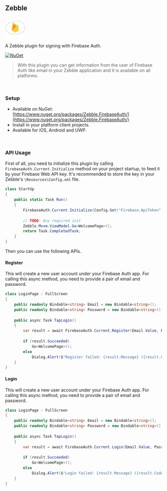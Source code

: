 [logo]: https://raw.githubusercontent.com/Geeksltd/Zebble.FirebaseAuth/master/icon.png "Zebble.FirebaseAuth"


## Zebble

![logo]

A Zebble plugin for signing with Firebase Auth.


[![NuGet](https://img.shields.io/nuget/v/Zebble.FirebaseAuth.svg?label=NuGet)](https://www.nuget.org/packages/Zebble.FirebaseAuth/)

> With this plugin you can get information from the user of Firebase Auth like email in your Zebble application and it is available on all platforms.

<br>


### Setup
* Available on NuGet: [https://www.nuget.org/packages/Zebble.FirebaseAuth/](https://www.nuget.org/packages/Zebble.FirebaseAuth/)
* Install in your platform client projects.
* Available for iOS, Android and UWP.
<br>


### API Usage
First of all, you need to initialize this plugin by calling `FirebaseAuth.Current.Initialize` method on your project startup, to feed it by your Firebase Web API key. It's recommended to store the key in your Zebble's `\Resources\Config.xml` file.

```csharp
class StartUp
{
    public static Task Run()
    {
        FirebaseAuth.Current.Initialize(Config.Get("Firebase.ApiToken"));

        // TODO: Any required init
        Zebble.Mvvm.ViewModel.Go<WelcomePage>();
        return Task.CompletedTask;
    }
}
```
Then you can use the following APIs.

#### Register
This will create a new user account under your Firebase Auth app. For calling this async method, you need to provide a pair of email and password.

```csharp
class LoginPage : FullScreen
{
    public readonly Bindable<string> Email = new Bindable<string>();
    public readonly Bindable<string> Password = new Bindable<string>();

    public async Task TapLogin()
    {
        var result = await FirebaseAuth.Current.Register(Email.Value, Password.Value);

        if (result.Succeeded)
            Go<WelcomePage>();
        else
            Dialog.Alert($"Register failed: {result.Message} ({result.Code})");
    }
}
```

#### Login
This will create a new user account under your Firebase Auth app. For calling this async method, you need to provide a pair of email and password.

```csharp
class LoginPage : FullScreen
{
    public readonly Bindable<string> Email = new Bindable<string>();
    public readonly Bindable<string> Password = new Bindable<string>();

    public async Task TapLogin()
    {
        var result = await FirebaseAuth.Current.Login(Email.Value, Password.Value);

        if (result.Succeeded)
            Go<WelcomePage>();
        else
            Dialog.Alert($"Login failed: {result.Message} ({result.Code})");
    }
}
```


